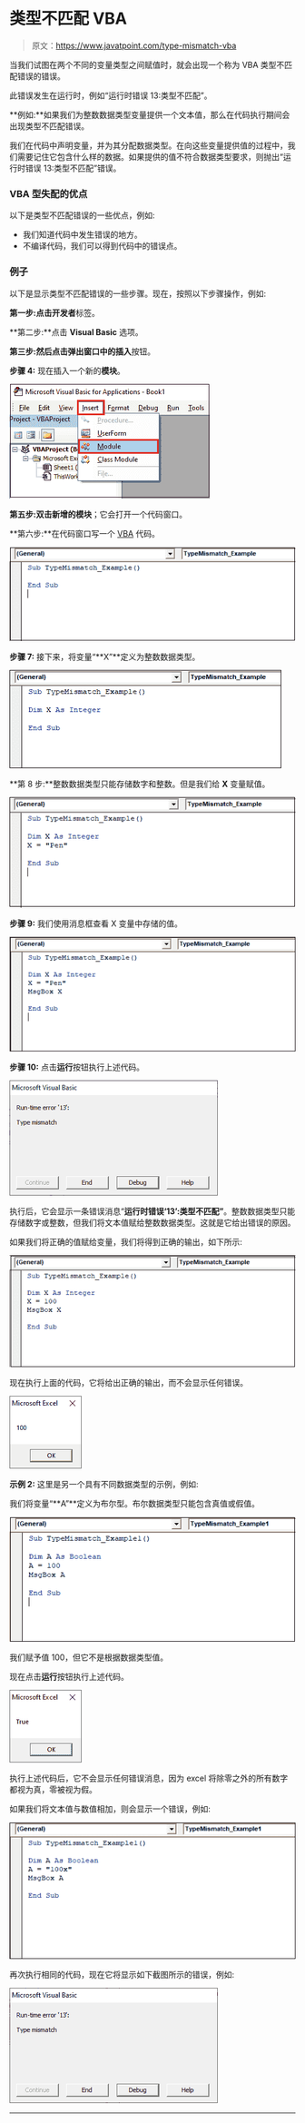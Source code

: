 # 类型不匹配 VBA

> 原文：<https://www.javatpoint.com/type-mismatch-vba>

当我们试图在两个不同的变量类型之间赋值时，就会出现一个称为 VBA 类型不匹配错误的错误。

此错误发生在运行时，例如“运行时错误 13:类型不匹配”。

**例如:**如果我们为整数数据类型变量提供一个文本值，那么在代码执行期间会出现类型不匹配错误。

我们在代码中声明变量，并为其分配数据类型。在向这些变量提供值的过程中，我们需要记住它包含什么样的数据。如果提供的值不符合数据类型要求，则抛出“运行时错误 13:类型不匹配”错误。

### VBA 型失配的优点

以下是类型不匹配错误的一些优点，例如:

*   我们知道代码中发生错误的地方。
*   不编译代码，我们可以得到代码中的错误点。

### 例子

以下是显示类型不匹配错误的一些步骤。现在，按照以下步骤操作，例如:

**第一步:**点击**开发者**标签。

**第二步:**点击 **Visual Basic** 选项。

**第三步:**然后点击弹出窗口中的**插入**按钮。

**步骤 4:** 现在插入一个新的**模块**。

![Type Mismatch VBA](img/c7fcfb72aa02bc7565c096b8ab540d45.png)

**第五步:**双击新增的**模块**；它会打开一个代码窗口。

**第六步:**在代码窗口写一个 [VBA](https://www.javatpoint.com/vba) 代码。

![Type Mismatch VBA](img/9dfa7d98d07aa8359aba6a4b49e89f68.png)

**步骤 7:** 接下来，将变量“**X”**定义为整数数据类型。

![Type Mismatch VBA](img/f8d7d8a71e5b6fd2da8869db96112a08.png)

**第 8 步:**整数数据类型只能存储数字和整数。但是我们给 **X** 变量赋值。

![Type Mismatch VBA](img/b6204db3184ca3e450660c83a594ee4d.png)

**步骤 9:** 我们使用消息框查看 X 变量中存储的值。

![Type Mismatch VBA](img/62293bb68bde5b29765748098e262def.png)

**步骤 10:** 点击**运行**按钮执行上述代码。

![Type Mismatch VBA](img/c05f2eb020a1c41807c434bd80926ea4.png)

执行后，它会显示一条错误消息“**运行时错误‘13’:类型不匹配”**。整数数据类型只能存储数字或整数，但我们将文本值赋给整数数据类型。这就是它给出错误的原因。

如果我们将正确的值赋给变量，我们将得到正确的输出，如下所示:

![Type Mismatch VBA](img/2b7beaf7fc170b3e2d956e49d2919401.png)

现在执行上面的代码，它将给出正确的输出，而不会显示任何错误。

![Type Mismatch VBA](img/466ffe74e903b998e2c5a5db48aa3034.png)

**示例 2:** 这里是另一个具有不同数据类型的示例，例如:

我们将变量“**A”**定义为布尔型。布尔数据类型只能包含真值或假值。

![Type Mismatch VBA](img/b7de19503f53d04d94f7f6cb8da1c6cd.png)

我们赋予值 100，但它不是根据数据类型值。

现在点击**运行**按钮执行上述代码。

![Type Mismatch VBA](img/82c28063d2384b0a2849a4c2f6c9b363.png)

执行上述代码后，它不会显示任何错误消息，因为 excel 将除零之外的所有数字都视为真，零被视为假。

如果我们将文本值与数值相加，则会显示一个错误，例如:

![Type Mismatch VBA](img/803e2aebc2a5f9b940901f723b94950c.png)

再次执行相同的代码，现在它将显示如下截图所示的错误，例如:

![Type Mismatch VBA](img/b92b8164ec5f2076914a5b94f900fd6c.png)

* * *